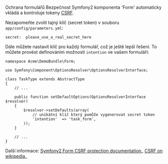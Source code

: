Ochrana formulářů
Bezpečnost
Symfony2 komponenta 'Form' automaticky vkládá a kontroluje tokeny [CSRF](http://en.wikipedia.org/wiki/Cross-site_request_forgery).

Nezapomeňte zvolit tajný klíč (secret token) v souboru `app/config/parameters.yml`:

    secret:  please_use_a_real_secret_here

Dále můžete nastavit klíč pro každý formulář, což je ještě lepší řešení. To můžete provést definováním možnosti `intention` ve vašem formuláři:

    namespace Acme\DemoBundle\Form;
	
    use Symfony\Component\OptionsResolver\OptionsResolverInterface;

    class TaskType extends AbstractType
    {
        // ...

        public function setDefaultOptions(OptionsResolverInterface $resolver)
        {
            $resolver->setDefaults(array(
                // unikátní klíč který pomůže vygenerovat secret token
                'intention'  => 'task_form',
            ));
        }

        // ...
    }
    
Další informace:
[Symfony2 Form CSRF protection documentation](http://symfony.com/doc/current/book/forms.html#csrf-protection)_
[CSRF on wikipedia](http://en.wikipedia.org/wiki/Cross-site_request_forgery)_
